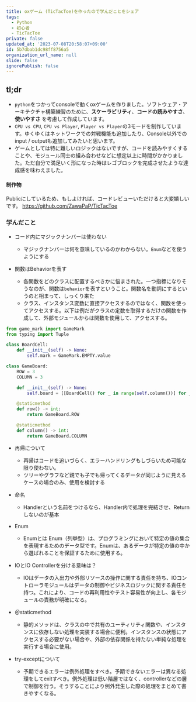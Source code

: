 ```yaml
---
title: oxゲーム (TicTacToe)を作ったので学んだことをシェア
tags:
  - Python
  - 初心者
  - TicTacToe
private: false
updated_at: '2023-07-08T20:58:07+09:00'
id: 5b7dbab1dc98ff8756a5
organization_url_name: null
slide: false
ignorePublish: false
---
```

## tl;dr
* `python`をつかってconsoleで動くoxゲームを作りました。ソフトウェア・アーキテクチャ構築練習のために、**スケーラビリティ**、**コードの読みやすさ**、**使いやすさ** を考慮して作成しています。
* `CPU vs CPU`, `CPU vs Player`, `Player vs Player`の3モードを制作しています。ゆくゆくはネットワークでの対戦機能も追加したり、Console以外でのinput / outputも追加してみたいと思います。
* ゲームとしては特に難しいロジックはないですが、コードを読みやすくすることや、モジュール同士の組み合わせなどに想定以上に時間がかかりました。ただ自分で満足いく形になった時はレゴブロックを完成させたような達成感を味わえました。

#### 制作物
Publicにしているため、もしよければ、コードレビューいただけると大変嬉しいです。
https://github.com/ZawaPaP/TicTacToe

### 学んだこと
* コード内にマジックナンバーは使わない
    * マジックナンバーは何を意味しているのかわからない。`Enum`などを使うようにする

* 関数はBehaviorを表す
    * 各関数をどのクラスに配置するべきかに悩まされた。一つ指標になりそうなのが、関数は`behavior`を表すということ。関数名を動詞にするというのと相まって、しっくり来た
    * クラス、インスタンス変数に直接アクセスするのではなく、関数を使ってアクセスする。以下は例だがクラスの定数を取得するだけの関数を作成して、外部モジュールからは関数を使用して、アクセスする。
```python
from game_mark import GameMark
from typing import Tuple

class BoardCell:
    def __init__(self) -> None:
        self.mark = GameMark.EMPTY.value

class GameBoard:
    ROW = 3
    COLUMN = 3

    def __init__(self) -> None:
        self.board = [[BoardCell() for _ in range(self.column())] for _ in range(self.row())]

    @staticmethod
    def row() -> int:
        return GameBoard.ROW

    @staticmethod
    def column() -> int:
        return GameBoard.COLUMN

```

* 再帰について
    * 再帰はコードを追いづらく、エラーハンドリングもしづらいため可能な限り使わない。
    * ツリーやグラフなど親でも子でも帰ってくるデータが同じように見えるケースの場合のみ、使用を検討する

* 命名
    * Handlerという名前をつけるなら、Handler内で処理を完結させ、Returnしないのが基本

* Enum
    * Enumとは Enum（列挙型）は、プログラミングにおいて特定の値の集合を表現するためのデータ型です。Enumは、あるデータが特定の値の中から選ばれることを保証するために使用する。

* IOとIO Controllerを分ける意味は？ 
    * IOはデータの入出力や外部リソースの操作に関する責任を持ち、IOコントローラモジュールはデータの制御やビジネスロジックに関する責任を持つ。これにより、コードの再利用性やテスト容易性が向上し、各モジュールの責務が明確になる。

* ＠staticmethod 
    * 静的メソッドは、クラスの中で共有のユーティリティ関数や、インスタンスに依存しない処理を実装する場合に便利。インスタンスの状態にアクセスする必要がない場合や、外部の依存関係を持たない単純な処理を実行する場合に使用。

* try-exceptについて 
    * 予期できるエラーは例外処理をすべき。予期できないエラーは異なる処理をしてexitすべき。例外処理は低い階層ではなく、controllerなどの層で制御を行う。そうすることにより例外発生した際の処理をまとめて書きやすくなる。

